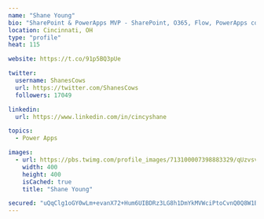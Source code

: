 ```yaml
---
name: "Shane Young"
bio: "SharePoint & PowerApps MVP - SharePoint, O365, Flow, PowerApps consulting? @PowerApps911 | Pure Snark? You found it."
location: Cincinnati, OH
type: "profile"
heat: 115

website: https://t.co/91p5BQ3pUe

twitter:
  username: ShanesCows
  url: https://twitter.com/ShanesCows
  followers: 17049

linkedin:
  url: https://www.linkedin.com/in/cincyshane

topics:
  - Power Apps

images:
  - url: https://pbs.twimg.com/profile_images/713100007398883329/qUzvsvQ3_400x400.jpg
    width: 400
    height: 400
    isCached: true
    title: "Shane Young"

secured: "uQqClg1oGY0wLm+evanX72+Hum6UIBDRz3LG8h1DmYkMVWciPtoCvnQ0Q8W1BcyYrB+1l4hsujih0BW8DBHiFrLn0xiLMF1L8apk3uqhHGtxEv0mX/+C6F2QnoQP6xfUVxOxI5FtV+onoLQuD7WmnqKmkmmWxM3wIjOzPdrsZHT3TK4jrymwxgB2pmi85pKf/+PkjbBO5VhT83OUNEFjQWVM3fhaqzwcILT13JZWbI8PeN3JY9eNaF3LKAE3Aznt+l9gHG6m/DyML+B41ewj7ebMAqFbg05jpKXGk7jutF0R/QbQ8fFMRQSWqBJNWLvU6/fpwXnSr7G2ywREyC/u281Pt4hzv2XDzhC1tvuNdtus1wzg22kMRBnc2V1SEfFmuLl+VeUYjDSh9WVjOpkWXg5EDIsBUmwyoBmmCahVyxw=;6W6HL8xnHrxge/DV2EUc1Q=="
---
```



